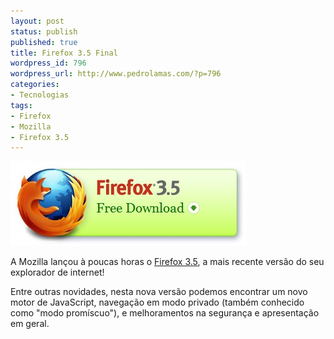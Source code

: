 ```yaml
---
layout: post
status: publish
published: true
title: Firefox 3.5 Final
wordpress_id: 796
wordpress_url: http://www.pedrolamas.com/?p=796
categories:
- Tecnologias
tags:
- Firefox
- Mozilla
- Firefox 3.5
---
```

[![Firefox 3.5](wp-content/uploads/2009/06/Firefox-3.5.jpg "Firefox 3.5")](http://www.mozilla.com/en-US/firefox/upgrade.html)

A Mozilla lançou à poucas horas o [Firefox 3.5](http://www.mozilla.com/en-US/firefox/upgrade.html), a mais recente versão do seu explorador de internet!

Entre outras novidades, nesta nova versão podemos encontrar um novo motor de JavaScript, navegação em modo privado (também conhecido como "modo promíscuo"), e melhoramentos na segurança e apresentação em geral.
